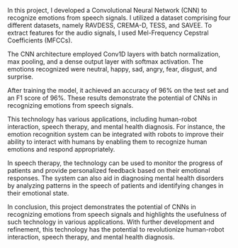 In this project, I developed a Convolutional Neural Network (CNN) to recognize emotions from speech signals. I utilized a dataset comprising four different datasets, namely RAVDESS, CREMA-D, TESS, and SAVEE. To extract features for the audio signals, I used Mel-Frequency Cepstral Coefficients (MFCCs). 

The CNN architecture employed Conv1D layers with batch normalization, max pooling, and a dense output layer with softmax activation. The emotions recognized were neutral, happy, sad, angry, fear, disgust, and surprise. 

After training the model, it achieved an accuracy of 96% on the test set and an F1 score of 96%. These results demonstrate the potential of CNNs in recognizing emotions from speech signals. 

This technology has various applications, including human-robot interaction, speech therapy, and mental health diagnosis. For instance, the emotion recognition system can be integrated with robots to improve their ability to interact with humans by enabling them to recognize human emotions and respond appropriately. 

In speech therapy, the technology can be used to monitor the progress of patients and provide personalized feedback based on their emotional responses. The system can also aid in diagnosing mental health disorders by analyzing patterns in the speech of patients and identifying changes in their emotional state. 

In conclusion, this project demonstrates the potential of CNNs in recognizing emotions from speech signals and highlights the usefulness of such technology in various applications. With further development and refinement, this technology has the potential to revolutionize human-robot interaction, speech therapy, and mental health diagnosis.